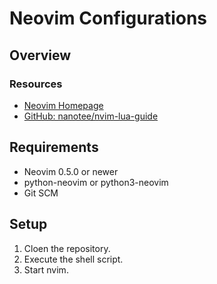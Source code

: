 # Neovim Configurations

## Overview

### Resources

* [Neovim Homepage](https://neovim.io/)
* [GitHub: nanotee/nvim-lua-guide](https://github.com/nanotee/nvim-lua-guide/blob/master/README.md)

## Requirements

* Neovim 0.5.0 or newer
* python-neovim or python3-neovim
* Git SCM

## Setup

1. Cloen the repository.
1. Execute the shell script.
1. Start nvim.
